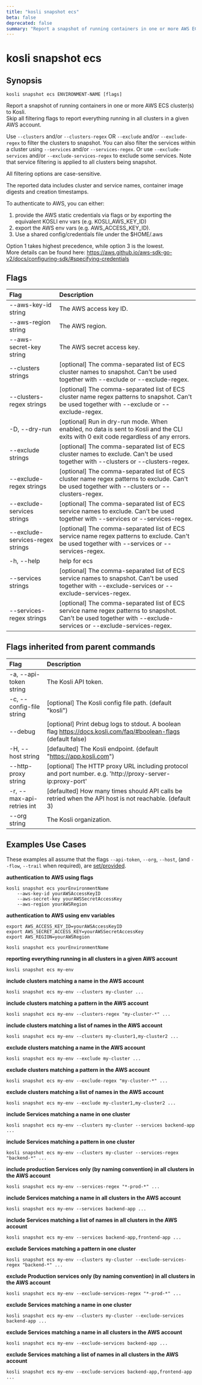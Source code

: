 ```yaml
---
title: "kosli snapshot ecs"
beta: false
deprecated: false
summary: "Report a snapshot of running containers in one or more AWS ECS cluster(s) to Kosli.  "
---
```


# kosli snapshot ecs

## Synopsis

```shell
kosli snapshot ecs ENVIRONMENT-NAME [flags]
```

Report a snapshot of running containers in one or more AWS ECS cluster(s) to Kosli.  
Skip all filtering flags to report everything running in all clusters in a given AWS account. 

Use `--clusters` and/or `--clusters-regex` OR `--exclude` and/or `--exclude-regex` to filter the clusters to snapshot.
You can also filter the services within a cluster using `--services` and/or `--services-regex`. Or use `--exclude-services` and/or `--exclude-services-regex` to exclude some services. 
Note that service filtering is applied to all clusters being snapshot.

All filtering options are case-sensitive.

The reported data includes cluster and service names, container image digests and creation timestamps.

To authenticate to AWS, you can either:  
  1) provide the AWS static credentials via flags or by exporting the equivalent KOSLI env vars (e.g. KOSLI_AWS_KEY_ID)  
  2) export the AWS env vars (e.g. AWS_ACCESS_KEY_ID).  
  3) Use a shared config/credentials file under the $HOME/.aws  
  
Option 1 takes highest precedence, while option 3 is the lowest.  
More details can be found here: https://aws.github.io/aws-sdk-go-v2/docs/configuring-sdk/#specifying-credentials
	

## Flags
| Flag | Description |
| :--- | :--- |
|        --aws-key-id string  |  The AWS access key ID.  |
|        --aws-region string  |  The AWS region.  |
|        --aws-secret-key string  |  The AWS secret access key.  |
|        --clusters strings  |  [optional] The comma-separated list of ECS cluster names to snapshot. Can't be used together with --exclude or --exclude-regex.  |
|        --clusters-regex strings  |  [optional] The comma-separated list of ECS cluster name regex patterns to snapshot. Can't be used together with --exclude or --exclude-regex.  |
|    -D, --dry-run  |  [optional] Run in dry-run mode. When enabled, no data is sent to Kosli and the CLI exits with 0 exit code regardless of any errors.  |
|        --exclude strings  |  [optional] The comma-separated list of ECS cluster names to exclude. Can't be used together with --clusters or --clusters-regex.  |
|        --exclude-regex strings  |  [optional] The comma-separated list of ECS cluster name regex patterns to exclude. Can't be used together with --clusters or --clusters-regex.  |
|        --exclude-services strings  |  [optional] The comma-separated list of ECS service names to exclude. Can't be used together with --services or --services-regex.  |
|        --exclude-services-regex strings  |  [optional] The comma-separated list of ECS service name regex patterns to exclude. Can't be used together with --services or --services-regex.  |
|    -h, --help  |  help for ecs  |
|        --services strings  |  [optional] The comma-separated list of ECS service names to snapshot. Can't be used together with --exclude-services or --exclude-services-regex.  |
|        --services-regex strings  |  [optional] The comma-separated list of ECS service name regex patterns to snapshot. Can't be used together with --exclude-services or --exclude-services-regex.  |


## Flags inherited from parent commands
| Flag | Description |
| :--- | :--- |
|    -a, --api-token string  |  The Kosli API token.  |
|    -c, --config-file string  |  [optional] The Kosli config file path. (default "kosli")  |
|        --debug  |  [optional] Print debug logs to stdout. A boolean flag https://docs.kosli.com/faq/#boolean-flags (default false)  |
|    -H, --host string  |  [defaulted] The Kosli endpoint. (default "https://app.kosli.com")  |
|        --http-proxy string  |  [optional] The HTTP proxy URL including protocol and port number. e.g. 'http://proxy-server-ip:proxy-port'  |
|    -r, --max-api-retries int  |  [defaulted] How many times should API calls be retried when the API host is not reachable. (default 3)  |
|        --org string  |  The Kosli organization.  |


## Examples Use Cases

These examples all assume that the flags  `--api-token`, `--org`, `--host`, (and `--flow`, `--trail` when required), are [set/provided](https://docs.kosli.com/getting_started/install/#assigning-flags-via-environment-variables). 

**authentication to AWS using flags**

```shell
kosli snapshot ecs yourEnvironmentName 
	--aws-key-id yourAWSAccessKeyID 
	--aws-secret-key yourAWSSecretAccessKey 
	--aws-region yourAWSRegion 

```

**authentication to AWS using env variables**

```shell
export AWS_ACCESS_KEY_ID=yourAWSAccessKeyID
export AWS_SECRET_ACCESS_KEY=yourAWSSecretAccessKey
export AWS_REGION=yourAWSRegion

kosli snapshot ecs yourEnvironmentName 

```

**reporting everything running in all clusters in a given AWS account**

```shell
kosli snapshot ecs my-env 

```

**include clusters matching a name in the AWS account**

```shell
kosli snapshot ecs my-env --clusters my-cluster ...

```

**include clusters matching a pattern in the AWS account**

```shell
kosli snapshot ecs my-env --clusters-regex "my-cluster-*" ...

```

**include clusters matching a list of names in the AWS account**

```shell
kosli snapshot ecs my-env --clusters my-cluster1,my-cluster2 ...

```

**exclude clusters matching a name in the AWS account**

```shell
kosli snapshot ecs my-env --exclude my-cluster ...

```

**exclude clusters matching a pattern in the AWS account**

```shell
kosli snapshot ecs my-env --exclude-regex "my-cluster-*" ...

```

**exclude clusters matching a list of names in the AWS account**

```shell
kosli snapshot ecs my-env --exclude my-cluster1,my-cluster2 ...

```

**include Services matching a name in one cluster**

```shell
kosli snapshot ecs my-env --clusters my-cluster --services backend-app ...

```

**include Services matching a pattern in one cluster**

```shell
kosli snapshot ecs my-env --clusters my-cluster --services-regex "backend-*" ...

```

**include production Services only (by naming convention) in all clusters in the AWS account**

```shell
kosli snapshot ecs my-env --services-regex "*-prod-*" ...

```

**include Services matching a name in all clusters in the AWS account**

```shell
kosli snapshot ecs my-env --services backend-app ...

```

**include Services matching a list of names in all clusters in the AWS account**

```shell
kosli snapshot ecs my-env --services backend-app,frontend-app ...

```

**exclude Services matching a pattern in one cluster**

```shell
kosli snapshot ecs my-env --clusters my-cluster --exclude-services-regex "backend-*" ...

```

**exclude Production services only (by naming convention)  in all clusters in the AWS account**

```shell
kosli snapshot ecs my-env --exclude-services-regex "*-prod-*" ...

```

**exclude Services matching a name in one cluster**

```shell
kosli snapshot ecs my-env --clusters my-cluster --exclude-services backend-app ...

```

**exclude Services matching a name in all clusters in the AWS account**

```shell
kosli snapshot ecs my-env --exclude-services backend-app ...

```

**exclude Services matching a list of names in all clusters in the AWS account**

```shell
kosli snapshot ecs my-env --exclude-services backend-app,frontend-app ...
```

